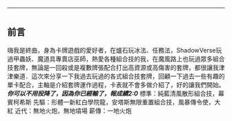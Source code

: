 ---
#  

## 前言

嗨我是終曲，身為卡牌遊戲的愛好者，在爐石玩冰法、任務法，ShadowVerse玩過甲蟲妖、魔道具專賣店巫師，熱愛各種組合技的我，在魔風路上也玩過眾多組合技套牌，無論是一回殺或是複數牌張配合打出高資源或高傷害的套牌，都很讓我津津樂道．這次來分享一下我過去玩過的各式組合技套牌，回顧一下過去一些有趣的單卡配合，主軸是介紹套牌運作過程，卡表就不會多做介紹了，好的讓我們開始。
***你可以不用投降了，因為你已經輸了，報成績2:0***
標準：純藍清風散形組合技，幕賓柯希斯 先驅：形體一新紅白學院龍，安塔斯無限重置組合技，風暴傳令使，大紅 近代：無地火炮，無地墳場 薪傳：一地火炮
